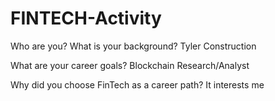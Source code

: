 # FINTECH-Activity

Who are you? What is your background?
Tyler
Construction 

What are your career goals?
Blockchain Research/Analyst

Why did you choose FinTech as a career path?
It interests me
